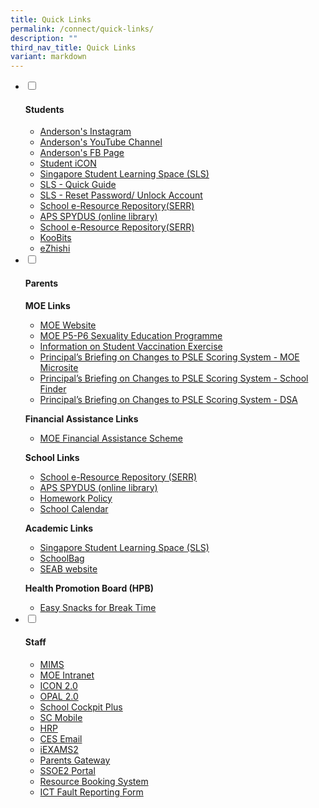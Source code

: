 ```yaml
---
title: Quick Links
permalink: /connect/quick-links/
description: ""
third_nav_title: Quick Links
variant: markdown
---
```

<ul class="jekyllcodex_accordion">
<li><input id="accordion1" type="checkbox"> <label for="accordion1"><h4><strong>Students</strong></h4></label>
<div>
<ul>
<li><a href="https://www.instagram.com/accounts/login/?next=/anderson_primary_sch/" target="_blank" rel="noopener">Anderson's Instagram</a></li>
<li><a href="https://www.youtube.com/channel/UCnpIK-gOve__51w0k5v6Pkg/videos" target="_blank" rel="noopener">Anderson's YouTube Channel</a></li>
<li><a href="https://www.facebook.com/pages/Anderson-Primary-School-Official/248457555191296" target="_blank" rel="noopener">Anderson's FB Page</a></li>
<li><a href="https://workspace.google.com/dashboard" target="_blank" rel="noopener">Student iCON</a></li>
<li><a href="https://vle.learning.moe.edu.sg/login" target="_blank" rel="noopener">Singapore Student Learning Space (SLS)</a></li>
<li><a href="https://go.gov.sg/2023slsguide" target="_blank" rel="noopener">SLS - Quick Guide</a></li>
<li><a href="https://go.gov.sg/slsresetting" target="_blank" rel="noopener">SLS - Reset Password/ Unlock Account</a></li>
<li><a href="http://schoolibrary.moe.edu.sg/eresourcespri" target="_blank" rel="noopener">School e-Resource Repository(SERR)</a></li>
<li><a href="https://schoolibrary.moe.edu.sg/andersonpri" target="_blank" rel="noopener">APS SPYDUS (online library)</a></li>
<li><a href="http://schoolibrary.moe.edu.sg/eresourcespri" target="_blank" rel="noopener">School e-Resource Repository(SERR)</a></li>
<li><a href="https://member.koobits.com" target="_blank" rel="noopener">KooBits</a></li>
<li><a href="https://www.ezhishi.net" target="_blank" rel="noopener">eZhishi</a></li>

</ul>
</div>
</li>
<li><input id="accordion2" type="checkbox"> <label for="accordion2"><h4><strong>Parents</strong></h4></label>
<div>
<p><strong>MOE Links</strong></p>
<ul>
<li><a href="http://www.moe.gov.sg/" target="_blank" rel="noopener">MOE Website</a></li>
<li><a href="https://go.gov.sg/moe-sexuality-education" target="_blank" rel="noopener">MOE P5-P6 Sexuality Education Programme</a></li>
<li><a href="https://go.gov.sg/studentcovidvaccination" target="_blank" rel="noopener">Information on Student Vaccination Exercise</a></li>
<li><a href="https://www.moe.gov.sg/microsites/psle-fsbb/index.html" target="_blank" rel="noopener">Principal’s Briefing on Changes to PSLE Scoring System - MOE Microsite</a></li>
<li><a href="https://www.moe.gov.sg/schoolfinder" target="_blank" rel="noopener">Principal’s Briefing on Changes to PSLE Scoring System - School Finder</a></li>
<li><a href="https://www.moe.gov.sg/secondary/dsa" target="_blank" rel="noopener">Principal’s Briefing on Changes to PSLE Scoring System - DSA</a></li>
</ul>
<p><strong>Financial Assistance Links</strong></p>
<ul>
<li><a href="https://www.moe.gov.sg/financial-matters/financial-assistance" target="_blank" rel="noopener">MOE Financial Assistance Scheme</a></li>
</ul>
<p><strong>School Links</strong></p>
<ul>
<li><a href="https://schoolibrary.moe.edu.sg/eresourcespri/cgi-bin/spydus.exe/MSGTRN/WPAC/HOME" target="_blank" rel="noopener">School e-Resource Repository (SERR)</a></li>
<li><a href="https://schoolibrary.moe.edu.sg/andersonpri/cgi-bin/spydus.exe/MSGTRN/WPAC/HOME" target="_blank" rel="noopener">APS SPYDUS (online library)</a></li>
<li><a href="https://go.gov.sg/andpshwpolicy" target="_blank" rel="noopener">Homework Policy</a></li>
<li><a href="/connect-us/quick-links/school-calendar" target="">School Calendar</a></li>

</ul>
<p><strong>Academic Links</strong></p>
<ul>
<li><a href="/files/Student%20Annexes%20(Instructions%20and%20FAQs%20updated%2029%20Mar).pdf" target="_blank" rel="noopener">Singapore Student Learning Space (SLS)</a></li>
	<li><a href="https://schoolbag.sg/" target="_blank" rel="noopener">SchoolBag</a></li>

<li><a href="https://www.seab.gov.sg/home/examinations/psle" target="_blank" rel="noopener">SEAB website</a></li>
</ul>
<p><strong>Health Promotion Board (HPB)</strong></p>
<ul>
<li>
<div><a href="/parents/resources-for-parents/resources/easy-snacks-for-break-time" target="">Easy Snacks for Break Time</a></div>
</li>
</ul>

</div>
</li>
<li><input id="accordion3" type="checkbox"> <label for="accordion3"><h4><strong>Staff</strong></h4></label>
<div>
<ul>
<li><a href="https://portal.mims.moe.gov.sg/idmdash/#/landing" target="_blank" rel="noopener">MIMS</a></li>
<li><a href="https://intranet.moe.gov.sg/" target="_blank" rel="noopener">MOE Intranet</a></li>
<li><a href="https://icon.moe.edu.sg/" target="_blank" rel="noopener">ICON 2.0</a></li>
<li><a href="https://www.opal2.moe.edu.sg/app/learner" target="_blank" rel="noopener">OPAL 2.0</a></li>
<li><a href="https://schoolcockpit.moe.gov.sg/" target="_blank" rel="noopener">School Cockpit Plus</a></li>
<li><a href="https://scmobile.moe.edu.sg/" target="_blank" rel="noopener">SC Mobile</a></li>

<li><a href="https://www.hrp.gov.sg/hrp/#/" target="_blank" rel="noopener">HRP</a></li>
<li><a href="https://outlook.office365.com/mail/?realm=schools.gov.sg" target="_blank" rel="noopener">CES Email</a></li>

<li><a href="https://iexams.seab.gov.sg/" target="_blank" rel="noopener">iEXAMS2</a></li>
<li><a href="https://pg.moe.edu.sg/" target="_blank" rel="noopener">Parents Gateway</a></li>
<li><a href="https://adfs.gcc.ssoe.moe.edu.sg/adfs/ls/?SAMLRequest=jVJdT8IwFP0rS9%2FptgYGNIwEIUYSxAXQB99KewdNtnb2dqj%2F3jEw4APE197zde%2FpCEVZsIpPar83K%2FioAX3wVRYG%2BWmSktoZbgVq5EaUgNxLvp48LzijEa%2Bc9VbaggQTRHBeWzO1BusS3BrcQUt4XS1Ssve%2BQh6GiBYYLS1QUDXFXWjEoRI7oMqSYNZYayOOGheGUDnSnZT0SL1mHgdhgSEJHq2T0OZPSS4KBBLMZylZL6ds2IOtUCzeqsFQyH6SdJNuLrcR6%2FcTMRw2QMwEoj7AhYpYw9ygF8anhEWs14kGnXiwiWLe63KW0EHcfydBdt78QRulze7%2BmbYnEPKnzSbrZC%2FrTStw0ArcskH%2F80Jv4LC9TqNJxqO2IN4Gdted3c8ifosi41umo%2FBa%2BmxU8WPS%2BSyzhZbfwaQo7OfUgfBNeu9qaIsohb%2FtHtO4fdGqk7dQXhusQOpcgyLh%2BGz79zOOfwA%3D&amp;RelayState=https%3A%2F%2Fssoe2.moe.edu.sg%2Fnavpage.do" target="_blank" rel="noopener">SSOE2 Portal</a></li>
<li><a href="https://rbs.avero-tech.com/" target="_blank" rel="noopener">Resource Booking System</a></li>
<li><a href="https://go.gov.sg/apsictfaultreporting/" target="_blank" rel="noopener">ICT Fault Reporting Form</a></li>



</ul>
</div>
</li>
</ul>